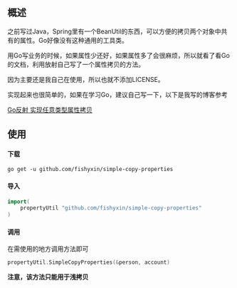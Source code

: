## 概述

之前写过Java，Spring里有一个BeanUtil的东西，可以方便的拷贝两个对象中共有的属性。Go好像没有这种通用的工具类。

用Go写业务的时候，如果属性少还好，如果属性多了会很麻烦，所以就看了看Go的文档，利用放射自己写了一个属性拷贝的方法。

因为主要还是我自己在使用，所以也就不添加LICENSE。

实现起来也很简单的，如果在学习Go，建议自己写一下，以下是我写的博客参考

[Go反射 实现任意类型属性拷贝](https://juejin.im/post/5de48596e51d4532f41b8e8f)


## 使用

#### 下载

```shell script
go get -u github.com/fishyxin/simple-copy-properties
```

#### 导入

```go
import(
    propertyUtil "github.com/fishyxin/simple-copy-properties"
)
```

#### 调用

在需使用的地方调用方法即可

```go
propertyUtil.SimpleCopyProperties(&person, account)
```


**注意，该方法只能用于浅拷贝**
